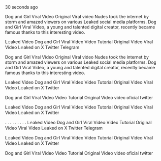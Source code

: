 30 seconds ago

Dog and Girl Viral Video Original Viral video Nudes took the internet by storm and amazed viewers on various Leaked social media platforms. Dog and Girl Viral Video, a young and talented digital creator, recently became famous thanks to this interesting video.

L𝚎aked Video Dog and Girl Viral Video Video Tutorial Original Video Viral Video L𝚎aked on X Twitter Telegram

Dog and Girl Viral Video Original Viral video Nudes took the internet by storm and amazed viewers on various Leaked social media platforms. Dog and Girl Viral Video, a young and talented digital creator, recently became famous thanks to this interesting video.

L𝚎aked Video Dog and Girl Viral Video Video Tutorial Original Video Viral Video L𝚎aked on X Twitter

Dog and Girl Viral Video Video Tutorial Original Video video oficial twitter

L𝚎aked Video Dog and Girl Viral Video Video Tutorial Original Video Viral Video L𝚎aked on X Twitter

. . . . . . . . . L𝚎aked Video Dog and Girl Viral Video Video Tutorial Original Video Viral Video L𝚎aked on X Twitter Telegram

L𝚎aked Video Dog and Girl Viral Video Video Tutorial Original Video Viral Video L𝚎aked on X Twitter

Dog and Girl Viral Video Video Tutorial Original Video video oficial twitter

